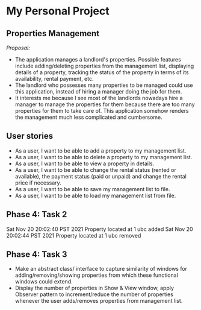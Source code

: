 # My Personal Project

## Properties Management

*Proposal:*
- The application manages a landlord's properties. Possible features include adding/deleting properties from the 
management list, displaying details of a property, tracking the status of the property in terms of its availability,
rental payment, etc.
- The landlord who possesses many properties to be managed could use this application, instead of hiring a manager 
doing the job for them.
- It interests me because I see most of the landlords nowadays hire a manager to manage the properties for them because
there are too many properties for them to take care of. This application somehow renders the management much less 
complicated and cumbersome.

## User stories
- As a user, I want to be able to add a property to my management list.
- As a user, I want to be able to delete a property to my management list.
- As a user, I want to be able to view a property in details.
- As a user, I want to be able to change the rental status (rented or available), the payment status (paid or unpaid) 
and change the rental price if necessary.
- As a user, I want to be able to save my management list to file.
- As a user, I want to be able to load my management list from file.

## Phase 4: Task 2
Sat Nov 20 20:02:40 PST 2021
Property located at 1 ubc added
Sat Nov 20 20:02:44 PST 2021
Property located at 1 ubc removed

## Phase 4: Task 3
- Make an abstract class/ interface to capture similarity of windows for adding/removing/showing properties from which 
these functional windows could extend.
- Display the number of properties in Show & View window, apply Observer pattern to increment/reduce the number of 
properties whenever the user adds/removes properties from management list.



